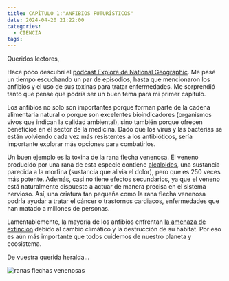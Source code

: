 ```yaml
---
title: CAPÍTULO 1:"ANFIBIOS FUTURÍSTICOS"
date: 2024-04-20 21:22:00
categories: 
  - CIENCIA
tags:
---
```


Queridos lectores,

Hace poco descubrí el [podcast Explore de National Geographic](https://teams.microsoft.com/l/message/48:notes/1712839694700?context=%7B%22contextType%22%3A%22chat%22%7D). Me pasé un tiempo escuchando un par de episodios, hasta que mencionaron los anfibios y el uso de sus toxinas para tratar enfermedades. Me sorprendió tanto que pensé que podría ser un buen tema para mi primer capítulo.

Los anfibios no solo son importantes porque forman parte de la cadena alimentaria natural o porque son excelentes bioindicadores (organismos vivos que indican la calidad ambiental), sino también porque ofrecen beneficios en el sector de la medicina. Dado que los virus y las bacterias se están volviendo cada vez más resistentes a los antibióticos, sería importante explorar más opciones para combatirlos.

Un buen ejemplo es la toxina de la rana flecha venenosa. El veneno producido por una rana de esta especie contiene [alcaloides](https://www.sciencedirect.com/science/article/abs/pii/0041010178900375), una sustancia parecida a la morfina (sustancia que alivia el dolor), pero que es 250 veces más potente. Además, casi no tiene efectos secundarios, ya que el veneno está naturalmente dispuesto a actuar de manera precisa en el sistema nervioso. Así, una criatura tan pequeña como la rana flecha venenosa podría ayudar a tratar el cáncer o trastornos cardiacos, enfermedades que han matado a millones de personas.

Lamentablemente, la mayoría de los anfibios enfrentan [la amenaza de extinción](https://www.washingtonpost.com/climate-environment/2023/10/04/frog-climate-amphibians-extinction/) debido al cambio climático y la destrucción de su hábitat. Por eso es aún más importante que todos cuidemos de nuestro planeta y ecosistema.

De vuestra querida heralda...


![ranas flechas venenosas](/images/azul.jpg)
